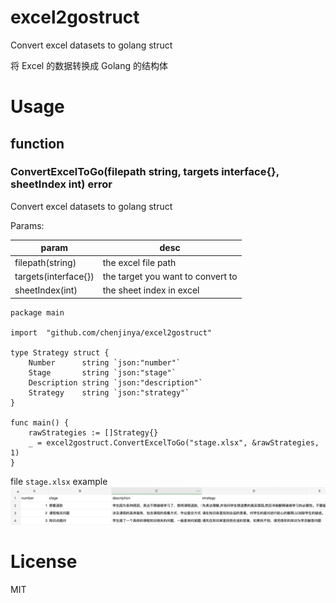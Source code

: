 # excel2gostruct

Convert excel datasets to golang struct 

将 Excel 的数据转换成 Golang 的结构体

# Usage

## function

### ConvertExcelToGo(filepath string, targets interface{}, sheetIndex int) error

Convert excel datasets to golang struct

Params:

| param                | desc                              |
|----------------------|-----------------------------------|
| filepath(string)     | the excel file path               
| targets(interface{}) | the target you want to convert to 
| sheetIndex(int)      | the sheet index in excel           


```golang
package main

import 	"github.com/chenjinya/excel2gostruct"

type Strategy struct {
	Number      string `json:"number"`
	Stage       string `json:"stage"`
	Description string `json:"description"`
	Strategy    string `json:"strategy"`
}

func main() {
    rawStrategies := []Strategy{}
    _ = excel2gostruct.ConvertExcelToGo("stage.xlsx", &rawStrategies, 1)
}

```

file `stage.xlsx` example
![stage.xlsx](https://github.com/chenjinya/excel2gostruct/blob/main/stage_xlsx.png)

# License

MIT